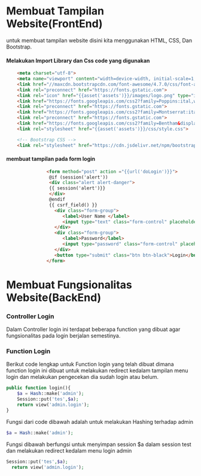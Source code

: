 # Membuat Tampilan Website(FrontEnd)
untuk membuat tampilan website disini kita menggunakan HTML, CSS, Dan Bootstrap.
#### Melakukan Import Library dan Css code yang digunakan
```HTML
    <meta charset="utf-8">
    <meta name="viewport" content="width=device-width, initial-scale=1, shrink-to-fit=no">
    <link href="//maxcdn.bootstrapcdn.com/font-awesome/4.7.0/css/font-awesome.min.css" rel="stylesheet">
    <link rel="preconnect" href="https://fonts.gstatic.com">
    <link rel="icon" href="{{asset('assets')}}/images/logo.png" type="image/x-icon">
    <link href="https://fonts.googleapis.com/css2?family=Poppins:ital,wght@0,100;0,200;0,300;0,400;0,500;0,600;0,700;0,800;0,900;1,100;1,200;1,300;1,400;1,500;1,600;1,700;1,800;1,900&display=swap" rel="stylesheet">
    <link rel="preconnect" href="https://fonts.gstatic.com">
    <link href="https://fonts.googleapis.com/css2?family=Montserrat:ital,wght@0,100;0,200;0,300;0,400;0,500;0,600;0,700;0,800;0,900;1,100;1,200;1,300;1,400;1,500;1,600;1,700;1,800;1,900&display=swap" rel="stylesheet">   
    <link rel="preconnect" href="https://fonts.gstatic.com">
    <link href="https://fonts.googleapis.com/css2?family=Bentham&display=swap" rel="stylesheet">
    <link rel="stylesheet" href="{{asset('assets')}}/css/style.css">

    <!-- Bootstrap CSS -->
    <link rel="stylesheet" href="https://cdn.jsdelivr.net/npm/bootstrap@4.5.3/dist/css/bootstrap.min.css" integrity="sha384-TX8t27EcRE3e/ihU7zmQxVncDAy5uIKz4rEkgIXeMed4M0jlfIDPvg6uqKI2xXr2" crossorigin="anonymous">

```

#### membuat tampilan pada form login 
```HTML
               <form method="post" action ="{{url('doLogin')}}">
			    @if (session('alert'))
				<div class="alert alert-danger">
				{{ session('alert')}}
				</div>
				@endif
			    {{ csrf_field() }}
                  <div class="form-group">
                     <label>User Name </label>
                     <input type="text" class="form-control" placeholder="User Name" name="username" required>
                  </div>
                  <div class="form-group">
                     <label>Password</label>
                     <input type="password" class="form-control" placeholder="Password" name="password" required>
                  </div>
                  <button type="submit" class="btn btn-black">Login</button>
               </form>
```
# Membuat Fungsionalitas Website(BackEnd)
### Controller Login
Dalam Controller login ini terdapat beberapa function yang dibuat agar fungsionalitas pada login berjalan semestinya.
### Function Login
Berikut code lengkap untuk Function login yang telah dibuat dimana function login ini dibuat untuk melakukan redirect kedalam tampilan menu login dan melakukan pengecekan dia sudah login atau belum.
```PHP
public function login(){
	$a = Hash::make('admin');
	Session::put('tes',$a);
  	return view('admin.login');
}
```
Fungsi dari code dibawah adalah untuk melakukan Hashing terhadap admin
```PHP
$a = Hash::make('admin');
```
Fungsi dibawah berfungsi untuk menyimpan session $a dalam session test dan melakukan redirect kedalam menu login admin
```PHP
Session::put('tes',$a);
  return view('admin.login');
```
